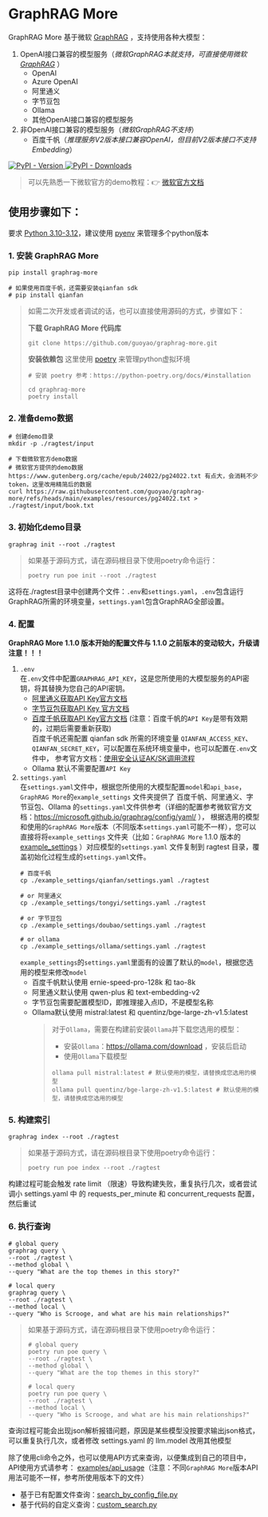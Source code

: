 # GraphRAG More

GraphRAG More 基于微软 [GraphRAG](https://github.com/microsoft/graphrag) ，支持使用各种大模型：
1. OpenAI接口兼容的模型服务（*微软GraphRAG本就支持，可直接使用微软 [GraphRAG](https://github.com/microsoft/graphrag)* ）
   * OpenAI
   * Azure OpenAI
   * 阿里通义
   * 字节豆包
   * Ollama
   * 其他OpenAI接口兼容的模型服务
2. 非OpenAI接口兼容的模型服务（*微软GraphRAG不支持*）
   * 百度千帆（*推理服务V2版本接口兼容OpenAI，但目前V2版本接口不支持Embedding*）

<div align="left">
  <a href="https://pypi.org/project/graphrag-more/">
    <img alt="PyPI - Version" src="https://img.shields.io/pypi/v/graphrag-more">
  </a>
  <a href="https://pypi.org/project/graphrag-more/">
    <img alt="PyPI - Downloads" src="https://img.shields.io/pypi/dm/graphrag-more">
  </a>
</div>

> 可以先熟悉一下微软官方的demo教程：👉 [微软官方文档](https://microsoft.github.io/graphrag/get_started/)

## 使用步骤如下：

要求 [Python 3.10-3.12](https://www.python.org/downloads/)，建议使用 [pyenv](https://github.com/pyenv) 来管理多个python版本

### 1. 安装 GraphRAG More
```shell
pip install graphrag-more

# 如果使用百度千帆，还需要安装qianfan sdk
# pip install qianfan
```

> 如需二次开发或者调试的话，也可以直接使用源码的方式，步骤如下：
>
> **下载 GraphRAG More 代码库**
> ```shell
> git clone https://github.com/guoyao/graphrag-more.git
> ```
>
> **安装依赖包**
> 这里使用 [poetry](https://python-poetry.org) 来管理python虚拟环境
> ```shell
> # 安装 poetry 参考：https://python-poetry.org/docs/#installation
>
> cd graphrag-more
> poetry install
> ```

### 2. 准备demo数据
```shell
# 创建demo目录
mkdir -p ./ragtest/input

# 下载微软官方demo数据
# 微软官方提供的demo数据 https://www.gutenberg.org/cache/epub/24022/pg24022.txt 有点大，会消耗不少token，这里改用精简后的数据
curl https://raw.githubusercontent.com/guoyao/graphrag-more/refs/heads/main/examples/resources/pg24022.txt > ./ragtest/input/book.txt
```

### 3. 初始化demo目录
```shell
graphrag init --root ./ragtest
```
> 如果基于源码方式，请在源码根目录下使用poetry命令运行：
>
> ```shell
> poetry run poe init --root ./ragtest
> ```
这将在./ragtest目录中创建两个文件：`.env`和`settings.yaml`，`.env`包含运行GraphRAG所需的环境变量，`settings.yaml`包含GraphRAG全部设置。

### 4. 配置

**GraphRAG More 1.1.0 版本开始的配置文件与 1.1.0 之前版本的变动较大，升级请注意！！！**

1. `.env`<br/>
在`.env`文件中配置`GRAPHRAG_API_KEY`，这是您所使用的大模型服务的API密钥，将其替换为您自己的API密钥。
   * [阿里通义获取API Key官方文档](https://help.aliyun.com/zh/model-studio/developer-reference/get-api-key)
   * [字节豆包获取API Key 官方文档](https://www.volcengine.com/docs/82379/1361424#%E6%9F%A5%E8%AF%A2-%E8%8E%B7%E5%8F%96-api-key)
   * [百度千帆获取API Key官方文档](https://cloud.baidu.com/doc/WENXINWORKSHOP/s/Zm2ycv77m#api_key%E8%AF%B4%E6%98%8E) 
   (注意：百度千帆的`API Key`是带有效期的，过期后需要重新获取)<br/>
   百度千帆还需配置 qianfan sdk 所需的环境变量 `QIANFAN_ACCESS_KEY`、`QIANFAN_SECRET_KEY`，可以配置在系统环境变量中，也可以配置在`.env`文件中，
   参考官方文档：[使用安全认证AK/SK调用流程](https://cloud.baidu.com/doc/WENXINWORKSHOP/s/3lmokh7n6#%E3%80%90%E6%8E%A8%E8%8D%90%E3%80%91%E4%BD%BF%E7%94%A8%E5%AE%89%E5%85%A8%E8%AE%A4%E8%AF%81aksk%E8%B0%83%E7%94%A8%E6%B5%81%E7%A8%8B)
   * Ollama 默认不需要配置`API Key`
2. `settings.yaml`<br/>
在`settings.yaml`文件中，根据您所使用的大模型配置`model`和`api_base`，`GraphRAG More`的`example_settings` 文件夹提供了
百度千帆、阿里通义、字节豆包、Ollama 的`settings.yaml`文件供参考（详细的配置参考微软官方文档：https://microsoft.github.io/graphrag/config/yaml/ ），
根据选用的模型和使用的`GraphRAG More`版本（不同版本`settings.yaml`可能不一样），您可以直接将将`example_settings`
文件夹（比如：`GraphRAG More` 1.1.0 版本的 [example_settings](https://github.com/guoyao/graphrag-more/tree/v1.1.0/example_settings) ）对应模型的`settings.yaml`
文件复制到 ragtest 目录，覆盖初始化过程生成的`settings.yaml`文件。
    ```shell
    # 百度千帆
    cp ./example_settings/qianfan/settings.yaml ./ragtest
    
    # or 阿里通义
    cp ./example_settings/tongyi/settings.yaml ./ragtest
    
    # or 字节豆包
    cp ./example_settings/doubao/settings.yaml ./ragtest
    
    # or ollama
    cp ./example_settings/ollama/settings.yaml ./ragtest
    ```
    `example_settings`的`settings.yaml`里面有的设置了默认的`model`，根据您选用的模型来修改`model`
      * 百度千帆默认使用 ernie-speed-pro-128k 和 tao-8k
      * 阿里通义默认使用 qwen-plus 和 text-embedding-v2
      * 字节豆包需要配置模型ID，即推理接入点ID，不是模型名称
      * Ollama默认使用 mistral:latest 和 quentinz/bge-large-zh-v1.5:latest
        > 对于`Ollama`，需要在构建前安装`Ollama`并下载您选用的模型：
        > * 安装`Ollama`：https://ollama.com/download ，安装后启动
        > * 使用`Ollama`下载模型
        >  ```shell
        >  ollama pull mistral:latest # 默认使用的模型，请替换成您选用的模型
        >  ollama pull quentinz/bge-large-zh-v1.5:latest # 默认使用的模型，请替换成您选用的模型
        >  ```

### 5. 构建索引
```shell
graphrag index --root ./ragtest
```
> 如果基于源码方式，请在源码根目录下使用poetry命令运行：
>
> ```shell
> poetry run poe index --root ./ragtest
> ```
构建过程可能会触发 rate limit （限速）导致构建失败，重复执行几次，或者尝试调小 settings.yaml 中
的 requests_per_minute 和 concurrent_requests 配置，然后重试

### 6. 执行查询
```shell
# global query
graphrag query \
--root ./ragtest \
--method global \
--query "What are the top themes in this story?"

# local query
graphrag query \
--root ./ragtest \
--method local \
--query "Who is Scrooge, and what are his main relationships?"
```
> 如果基于源码方式，请在源码根目录下使用poetry命令运行：
>
> ```shell
> # global query
> poetry run poe query \
> --root ./ragtest \
> --method global \
> --query "What are the top themes in this story?"
>
> # local query
> poetry run poe query \
> --root ./ragtest \
> --method local \
> --query "Who is Scrooge, and what are his main relationships?"
> ```
查询过程可能会出现json解析报错问题，原因是某些模型没按要求输出json格式，可以重复执行几次，或者修改 settings.yaml 的 llm.model 改用其他模型

除了使用cli命令之外，也可以使用API方式来查询，以便集成到自己的项目中，API使用方式请参考：
[examples/api_usage](https://github.com/guoyao/graphrag-more/tree/main/examples/api_usage)（注意：不同`GraphRAG More`版本API用法可能不一样，参考所使用版本下的文件）
* 基于已有配置文件查询：[search_by_config_file.py](https://github.com/guoyao/graphrag-more/tree/main/examples/api_usage/search_by_config_file.py)
* 基于代码的自定义查询：[custom_search.py](https://github.com/guoyao/graphrag-more/tree/main/examples/api_usage/custom_search.py)
